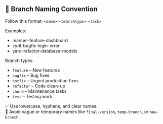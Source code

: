 ## 📛 Branch Naming Convention

Follow this format: `<name>-<branchtype>-<task>`

Examples:
- manuel-feature-dashboard
- cyril-bugfix-login-error
- yaro-refactor-database-models

Branch types:
- `feature` – New features
- `bugfix` – Bug fixes
- `hotfix` – Urgent production fixes
- `refactor` – Code clean-up
- `chore` – Maintenance tasks
- `test` – Testing work

✅ Use lowercase, hyphens, and clear names.  
🚫 Avoid vague or temporary names like `final-version`, `temp-branch`, or `new-branch`.